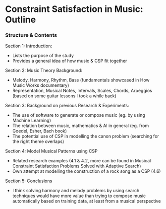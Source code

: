 # Constraint Satisfaction in Music: Outline

### Structure & Contents

Section 1: Introduction:

- Lists the purpose of the study
- Provides a general idea of how music & CSP fit together

Section 2: Music Theory Background: 

- Melody, Harmony, Rhythm, Bass (fundamentals showcased in How Music Works documentary)
- Representation, Musical Notes, Intervals, Scales, Chords, Arpeggios (based on some guitar lessons I took a while back)

Section 3: Background on previous Research & Experiments:

- The use of software to generate or compose music (eg. by using Machine Learning)
- The relation between music, mathematics & AI in general (eg. from Goedel, Esher, Bach book)
- The potential use of CSP in modelling the canon problem (searching for the right theme overlaps)

Section 4: Model Musical Patterns using CSP

- Related research examples (4.1 & 4.2, more can be found in Musical Constraint Satisfaction Problems Solved with Adaptive Search)
- Own attempt at modelling the construction of a rock song as a CSP (4.6)

Section 5: Conclusions

- I think solving harmony and melody problems by using search techniques would have more value than trying to compose music automatically based on training data, at least from a musical perspective